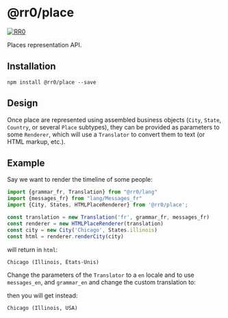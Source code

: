 # @rr0/place

[![RR0](https://circleci.com/gh/RR0/place.svg?style=svg)](https://app.circleci.com/pipelines/github/RR0/place)

Places representation API.

## Installation

```
npm install @rr0/place --save
```

## Design

Once place are represented using assembled business objects
(`City`, `State`, `Country`, or several `Place` subtypes), they can be provided as parameters to some `Renderer`, which
will use a `Translator` to convert them to text (or HTML markup, etc.).

## Example

Say we want to render the timeline of some people:

```js
import {grammar_fr, Translation} from "@rr0/lang"
import {messages_fr} from "lang/Messages_fr"
import {City, States, HTMLPlaceRenderer} from '@rr0/place';

const translation = new Translation('fr', grammar_fr, messages_fr)
const renderer = new HTMLPlaceRenderer(translation)
const city = new City('Chicago', States.illinois)
const html = renderer.renderCity(city)
```

will return in `html`:

```html
Chicago (Illinois, États-Unis)
```

Change the parameters of the `Translator` to a `en` locale and to use
`messages_en`, and `grammar_en` and change the custom translation to:

then you will get instead:

```html
Chicago (Illinois, USA)
```
